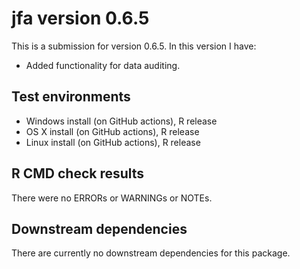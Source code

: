 # jfa version 0.6.5

This is a submission for version 0.6.5. In this version I have:

* Added functionality for data auditing.

## Test environments

* Windows install (on GitHub actions), R release
* OS X install (on GitHub actions), R release
* Linux install (on GitHub actions), R release

## R CMD check results
There were no ERRORs or WARNINGs or NOTEs.

## Downstream dependencies
There are currently no downstream dependencies for this package.
